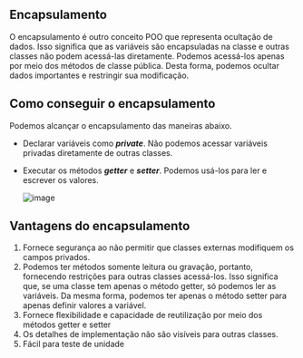 ## Encapsulamento

O encapsulamento é outro conceito POO que representa ocultação de dados. Isso significa que as variáveis 
são encapsuladas na classe e outras classes não podem acessá-las diretamente. Podemos acessá-los apenas 
por meio dos métodos de classe pública. Desta forma, podemos ocultar dados importantes e restringir sua 
modificação.

## Como conseguir o encapsulamento 

Podemos alcançar o encapsulamento das maneiras abaixo.
* Declarar variáveis como ***private***. Não podemos acessar variáveis privadas diretamente de outras 
classes.
* Executar os métodos ***getter*** e ***setter***. Podemos usá-los para ler e escrever os valores.

     ![image](https://github.com/JonasMoreira5/trilha-java-basico/assets/98792997/51825231-9aff-41f0-b7fb-b24e70a6b017)


## Vantagens do encapsulamento
1. Fornece segurança ao não permitir que classes externas modifiquem os campos privados.
2. Podemos ter métodos somente leitura ou gravação, portanto, fornecendo restrições para outras
classes acessá-los. Isso significa que, se uma classe tem apenas o método getter, só podemos ler as 
variáveis. Da mesma forma, podemos ter apenas o método setter para apenas definir valores a 
variável.
3. Fornece flexibilidade e capacidade de reutilização por meio dos métodos getter e setter
4. Os detalhes de implementação não são visíveis para outras classes.
5. Fácil para teste de unidade
